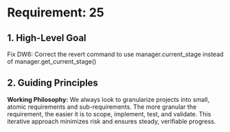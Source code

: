 # Requirement: 25

## 1. High-Level Goal

Fix DW6: Correct the revert command to use manager.current_stage instead of manager.get_current_stage()

## 2. Guiding Principles

**Working Philosophy:** We always look to granularize projects into small, atomic requirements and sub-requirements. The more granular the requirement, the easier it is to scope, implement, test, and validate. This iterative approach minimizes risk and ensures steady, verifiable progress.
